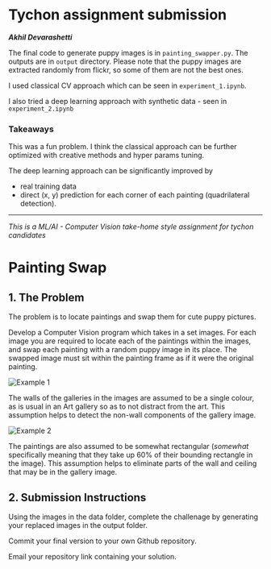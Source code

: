 # Tychon assignment submission
_**Akhil Devarashetti**_

The final code to generate puppy images is in `painting_swapper.py`.
The outputs are in `output` directory.
Please note that the puppy images are extracted randomly from flickr,
so some of them are not the best ones.

I used classical CV approach which can be seen in `experiment_1.ipynb`.

I also tried a deep learning approach with synthetic data - seen in `experiment_2.ipynb`

### Takeaways

This was a fun problem.
I think the classical approach can be further optimized with creative methods and hyper params tuning.

The deep learning approach can be significantly improved by

- real training data
- direct (x, y) prediction for each corner of each painting (quadrilateral detection).

---

*This is a ML/AI - Computer Vision take-home style assignment for tychon candidates*

# Painting Swap

## 1. The Problem

The problem is to locate paintings and swap them for cute puppy pictures. 

Develop a Computer Vision program which takes in a set images. For each image you are required to locate each of the paintings within the images, and swap each painting with a random puppy image in its place. The swapped image must sit within the painting frame as if it were the original painting.  

![Example 1](https://bitbucket.org/kevinbt/swap-paintings/raw/c2243164d88a067513ac707040554ecc5f97efc9/assets/swap-example-1.jpg)

The walls of the galleries in the images are assumed to be a single colour, as is usual in an Art gallery so as to not distract from the art. This assumption helps to detect the non-wall components of the gallery image.  

![Example 2](https://bitbucket.org/kevinbt/swap-paintings/raw/c2243164d88a067513ac707040554ecc5f97efc9/assets/swap-example-2.jpg)

The paintings are also assumed to be somewhat rectangular (*somewhat* specifically meaning that they take up 60% of their bounding rectangle in the image). This assumption helps to eliminate parts of the wall and ceiling that may be in the gallery image.

## 2. Submission Instructions

Using the images in the data folder, complete the challenage by generating your replaced images in the output folder. 

Commit your final version to your own Github repository. 

Email your repository link containing your solution.
